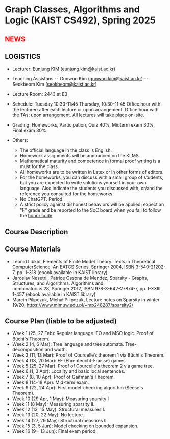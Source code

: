 Graph Classes, Algorithms and Logic (KAIST CS492), Spring 2025
====================


<span style="color:red">NEWS</span>
---------------------




LOGISTICS
---------------------
- Lecturer: Eunjung KIM (eunjung.kim@kaist.ac.kr)

- Teaching Assistans 
-- Gunwoo Kim (gunwoo.kim@kaist.ac.kr)
-- Seokbeom Kim (seokbeom@kaist.ac.kr) 
    
- Lecture Room: 2443 at E3
  
- Schedule: 
  Tuesday 10:30-11:45
  Thursday, 10:30-11:45
  Office hour with the lecturer: after each lecture or upon arrangement.
  Office hour with the TAs: upon arrangement.
  All lectures will take place on-site.
    
- Grading: Homeworks, Participation, Quiz 40%, Midterm exam 30%, Final exam 30%
 
- Others:
  - The official language in the class is English. 
  - Homework assignments will be announced on the KLMS.
  - Mathematical maturity and competence in formal proof writing is a must for the class.
  - All homeworks are to be written in Latex or in other forms of editors. 
  - For the homeworks, you can discuss with a small group of students, but you are expected to write solutions yourself in your own language. Also indicate the students you discussed with, or/and the reference you consulted for the homeworks.
  - No ChatGPT. Period.  
  - A strict policy against dishonest behaviors will be applied; expect an "F" grade and be reported to the SoC board when you fail to follow the [honor code](https://cs.kaist.ac.kr/content?menu=309).


Course Description
-------------------


Course Materials
-------------------
- Leonid Libkin, Elements of Finite Model Theory. Texts in Theoretical ComputerScience. An EATCS Series, Springer 2004, ISBN 3-540-21202-7, pp. 1-318 (ebook available in KAIST library)
- Jaroslav Nesetril, Patrice Ossona de Mendez, Sparsity - Graphs, Structures, and Algorithms. Algorithms and combinatorics 28, Springer 2012, ISBN 978-3-642-27874-7, pp. I-XXIII, 1-457 (ebook available in KAIST library)
- Marcin Pilipczuk, Michał Pilipczuk, Lecture notes on Sparsity in winter 19/20, https://www.mimuw.edu.pl/~mp248287/sparsity2/

 
Course Plan (liable to be adjusted)
------------
- Week 1 (25, 27 Feb): Regular language. FO and MSO logic. Proof of Büchi's Theorem.
- Week 2 (4, 6 Mar): Tree language and tree automata. Tree-decomposition and width.	 
- Week 3 (11, 13 Mar): Proof of Courcelle’s theorem 1 via Büchi's Theorem.
- Week 4 (18, 20 Mar): EF (Ehrenfeucht-Fraisse) games.
- Week 5 (25, 27 Mar): Proof of Courcelle's theorem 2 via game tree.
- Week 6 (1, 3 Apr): Locality and basic local sentences. 
- Week 7 (8, 10 Apr): Proof of Gaifman's Theorem.
- Week 8 (14-18 Apr): Mid-term exam.
- Week 9 (22, 24 Apr): First model-checking algorithm (Seese's Theorem)..
- Week 10 (29 Apr, 1 May): Measuring sparsity I
- Week 11 (8 May): Measuring sparsity II.
- Week 12 (13, 15 May): Structural measures I.
- Week 13 (20, 22 May): No lecture.
- Week 14 (27, 29 May): Structural measures II.
- Week 15 (3, 5 Jun): Model checking on bounded expansion.
- Week 16 (9 - 13 Jun): Final exam period.
